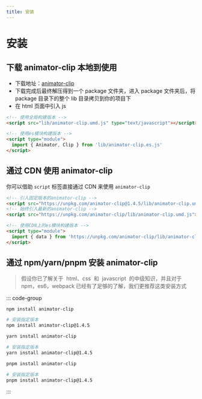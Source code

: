```yaml
---
title: 安装
---
```


# 安装

## 下载 animator-clip 本地到使用

- 下载地址：[animator-clip](https://registry.npmmirror.com/animator-clip/download/animator-clip-1.4.5.tgz)
- 下载完成后最终解压得到一个 package 文件夹，进入 package 文件夹后，将 package 目录下的整个 lib 目录拷贝到你的项目下
- 在 html 页面中引入 js

```html
<!-- 使用全局构建版本 -->
<script src="lib/animator-clip.umd.js" type="text/javascript"></script>
```

```html
<!-- 使用es模块构建版本 -->
<script type="module">
  import { Animator, Clip } from 'lib/animator-clip.es.js'
</script>
```

## 通过 CDN 使用 animator-clip

你可以借助 `script` 标签直接通过 CDN 来使用 `animator-clip`

```html
<!-- 引入固定版本的animator-clip -->
<script src="https://unpkg.com/animator-clip@1.4.5/lib/animator-clip.umd.js"></script>
<!-- 始终引入最新的animator-clip -->
<script src="https://unpkg.com/animator-clip/lib/animator-clip.umd.js"></script>
```

```html
<!-- 使用CDN上的es模块构建版本 -->
<script type="module">
  import { data } from 'https://unpkg.com/animator-clip/lib/animator-clip.es.js'
</script>
```

## 通过 npm/yarn/pnpm 安装 animator-clip

> 假设你已了解关于  html、css  和  javascript  的中级知识，并且对于 npm，es6，webpack 已经有了足够的了解，我们更推荐这类安装方式

::: code-group

```bash [npm]
npm install animator-clip

# 安装指定版本
npm install animator-clip@1.4.5
```

```bash [yarn]
yarn install animator-clip

# 安装指定版本
yarn install animator-clip@1.4.5
```

```bash [pnpm]
pnpm install animator-clip

# 安装指定版本
pnpm install animator-clip@1.4.5
```

:::
